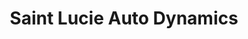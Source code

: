 ---
title: "Saint Lucie Auto Dynamics"
url: /port-st-lucie/saint-lucie-auto-dynamics/
shop: Autowerkstatt
---
